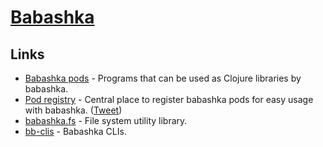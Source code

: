 # [Babashka](https://github.com/babashka/babashka)

## Links

- [Babashka pods](https://github.com/babashka/pods) - Programs that can be used as Clojure libraries by babashka.
- [Pod registry](https://github.com/babashka/pod-registry) - Central place to register babashka pods for easy usage with babashka. ([Tweet](https://twitter.com/borkdude/status/1494997394550837256))
- [babashka.fs](https://github.com/babashka/fs) - File system utility library.
- [bb-clis](https://github.com/cldwalker/bb-clis) - Babashka CLIs.
